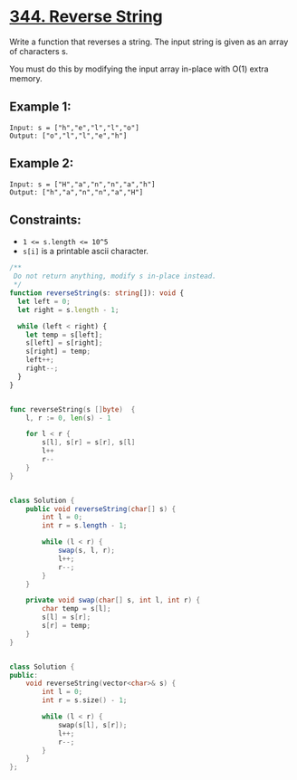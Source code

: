 # [344. Reverse String](https://leetcode.com/problems/reverse-string/description/?envType=daily-question&envId=2024-06-02)

Write a function that reverses a string. The input string is given as an array of characters s.

You must do this by modifying the input array in-place with O(1) extra memory.

## Example 1:

```
Input: s = ["h","e","l","l","o"]
Output: ["o","l","l","e","h"]
```

## Example 2:

```
Input: s = ["H","a","n","n","a","h"]
Output: ["h","a","n","n","a","H"]
```

## Constraints:

- `1 <= s.length <= 10^5`
- `s[i]` is a printable ascii character.

```ts
/**
 Do not return anything, modify s in-place instead.
 */
function reverseString(s: string[]): void {
  let left = 0;
  let right = s.length - 1;

  while (left < right) {
    let temp = s[left];
    s[left] = s[right];
    s[right] = temp;
    left++;
    right--;
  }
}
```

```go

func reverseString(s []byte)  {
    l, r := 0, len(s) - 1

    for l < r {
        s[l], s[r] = s[r], s[l]
        l++
        r--
    }
}

```

```java

class Solution {
    public void reverseString(char[] s) {
        int l = 0;
        int r = s.length - 1;

        while (l < r) {
            swap(s, l, r);
            l++;
            r--;
        }
    }

    private void swap(char[] s, int l, int r) {
        char temp = s[l];
        s[l] = s[r];
        s[r] = temp;
    }
}

```

```cpp

class Solution {
public:
    void reverseString(vector<char>& s) {
        int l = 0;
        int r = s.size() - 1;

        while (l < r) {
            swap(s[l], s[r]);
            l++;
            r--;
        }
    }
};

```
